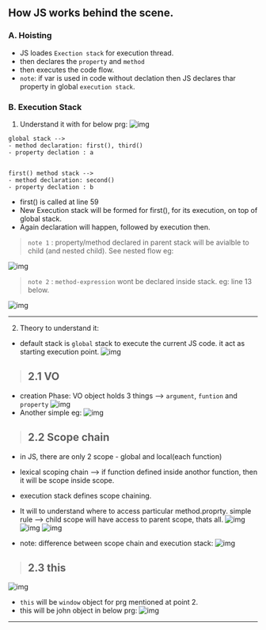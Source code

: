 ## How JS works behind the scene.

### A. Hoisting
- JS loades `Exection stack` for execution thread.
- then declares the `property` and `method` 
- then executes the code flow.
- `note`: if var is used in code without declation then JS declares thar property in global `execution stack`.

### B. **Execution Stack**
1. Understand it with for below prg:
![img](https://github.com/lekhrajdinkar/01-front-end-pack/blob/master/VanillaJS/NOTES_JS/asset/jonas/basic/02.jpg)
```
global stack --> 
- method declaration: first(), third()
- property declation : a


first() method stack --> 
- method declaration: second()
- property declation : b
```

- first() is called at line 59
- New Execution stack will be formed for first(), for its execution, on top of global stack.
- Again declaration will happen, followed by execution then.

> `note 1` : property/method declared in parent stack will be avialble to child (and nested child). 
See nested flow eg:

![img](https://github.com/lekhrajdinkar/01-front-end-pack/blob/master/VanillaJS/NOTES_JS/asset/jonas/basic/03.jpg)

> `note 2` : `method-expression` wont be declared inside stack. eg: line 13 below.

![img](https://github.com/lekhrajdinkar/01-front-end-pack/blob/master/VanillaJS/NOTES_JS/asset/jonas/basic/06.jpg)

****

2. Theory to understand it:
- default stack is `global` stack to execute the current JS code. it act as starting execution point.
![img](https://github.com/lekhrajdinkar/01-front-end-pack/blob/master/VanillaJS/NOTES_JS/asset/jonas/basic/04.jpg)

> ## 2.1 VO 

- creation Phase: VO object holds 3 things --> `argument`, `funtion` and `property`
![img](https://github.com/lekhrajdinkar/01-front-end-pack/blob/master/VanillaJS/NOTES_JS/asset/jonas/basic/05.jpg)
- Another simple eg:
![img](https://github.com/lekhrajdinkar/01-front-end-pack/blob/master/VanillaJS/NOTES_JS/asset/jonas/basic/07.jpg)

> ## 2.2 Scope chain

- in JS, there are only 2 scope - global and local(each function)
- lexical scoping chain --> if function defined inside anothor function, then it will be scope inside scope. 
- execution stack defines scope chaining.
- It will to understand where to access particular method.proprty. simple rule --> child scope will have access to parent scope, thats all. 
![img](https://github.com/lekhrajdinkar/01-front-end-pack/blob/master/VanillaJS/NOTES_JS/asset/jonas/basic/08.jpg)
![img](https://github.com/lekhrajdinkar/01-front-end-pack/blob/master/VanillaJS/NOTES_JS/asset/jonas/basic/08_1.jpg)
![img](https://github.com/lekhrajdinkar/01-front-end-pack/blob/master/VanillaJS/NOTES_JS/asset/jonas/basic/08_2.jpg)

- note: difference between scope chain and execution stack:
![img](https://github.com/lekhrajdinkar/01-front-end-pack/blob/master/VanillaJS/NOTES_JS/asset/jonas/basic/09.jpg)

> ## 2.3 this

![img](https://github.com/lekhrajdinkar/01-front-end-pack/blob/master/VanillaJS/NOTES_JS/asset/jonas/basic/10.jpg)

- `this` will be `window` object for prg mentioned at point 2.
- this will be john object in below prg:
![img](https://github.com/lekhrajdinkar/01-front-end-pack/blob/master/VanillaJS/NOTES_JS/asset/jonas/basic/11.jpg)

******
